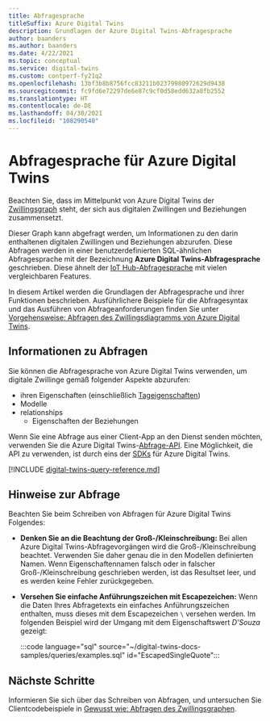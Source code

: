 ```yaml
---
title: Abfragesprache
titleSuffix: Azure Digital Twins
description: Grundlagen der Azure Digital Twins-Abfragesprache
author: baanders
ms.author: baanders
ms.date: 4/22/2021
ms.topic: conceptual
ms.service: digital-twins
ms.custom: contperf-fy21q2
ms.openlocfilehash: 13bf3b8b8756fcc83211b02379980972629d9438
ms.sourcegitcommit: fc9fd6e72297de6e87c9cf0d58edd632a8fb2552
ms.translationtype: HT
ms.contentlocale: de-DE
ms.lasthandoff: 04/30/2021
ms.locfileid: "108290540"
---
```

# <a name="about-the-query-language-for-azure-digital-twins"></a>Abfragesprache für Azure Digital Twins

Beachten Sie, dass im Mittelpunkt von Azure Digital Twins der [Zwillingsgraph](concepts-twins-graph.md) steht, der sich aus digitalen Zwillingen und Beziehungen zusammensetzt. 

Dieser Graph kann abgefragt werden, um Informationen zu den darin enthaltenen digitalen Zwillingen und Beziehungen abzurufen. Diese Abfragen werden in einer benutzerdefinierten SQL-ähnlichen Abfragesprache mit der Bezeichnung **Azure Digital Twins-Abfragesprache** geschrieben. Diese ähnelt der [IoT Hub-Abfragesprache](../iot-hub/iot-hub-devguide-query-language.md) mit vielen vergleichbaren Features.

In diesem Artikel werden die Grundlagen der Abfragesprache und ihrer Funktionen beschrieben. Ausführlichere Beispiele für die Abfragesyntax und das Ausführen von Abfrageanforderungen finden Sie unter [Vorgehensweise: Abfragen des Zwillingsdiagramms von Azure Digital Twins](how-to-query-graph.md).

## <a name="about-the-queries"></a>Informationen zu Abfragen

Sie können die Abfragesprache von Azure Digital Twins verwenden, um digitale Zwillinge gemäß folgender Aspekte abzurufen:
* ihren Eigenschaften (einschließlich [Tageigenschaften](how-to-use-tags.md))
* Modelle
* relationships
  - Eigenschaften der Beziehungen

Wenn Sie eine Abfrage aus einer Client-App an den Dienst senden möchten, verwenden Sie die Azure Digital Twins-[Abfrage-API](/rest/api/digital-twins/dataplane/query). Eine Möglichkeit, die API zu verwenden, ist durch eins der [SDKs](how-to-use-apis-sdks.md#overview-data-plane-apis) für Azure Digital Twins.

[!INCLUDE [digital-twins-query-reference.md](../../includes/digital-twins-query-reference.md)]

## <a name="considerations-for-querying"></a>Hinweise zur Abfrage

Beachten Sie beim Schreiben von Abfragen für Azure Digital Twins Folgendes:
* **Denken Sie an die Beachtung der Groß-/Kleinschreibung:** Bei allen Azure Digital Twins-Abfragevorgängen wird die Groß-/Kleinschreibung beachtet. Verwenden Sie daher genau die in den Modellen definierten Namen. Wenn Eigenschaftennamen falsch oder in falscher Groß-/Kleinschreibung geschrieben werden, ist das Resultset leer, und es werden keine Fehler zurückgegeben.
* **Versehen Sie einfache Anführungszeichen mit Escapezeichen:** Wenn die Daten Ihres Abfragetexts ein einfaches Anführungszeichen enthalten, muss dieses mit dem Escapezeichen `\` versehen werden. Im folgenden Beispiel wird der Umgang mit dem Eigenschaftswert *D'Souza* gezeigt:

  :::code language="sql" source="~/digital-twins-docs-samples/queries/examples.sql" id="EscapedSingleQuote":::

## <a name="next-steps"></a>Nächste Schritte

Informieren Sie sich über das Schreiben von Abfragen, und untersuchen Sie Clientcodebeispiele in [Gewusst wie: Abfragen des Zwillingsgraphen](how-to-query-graph.md).